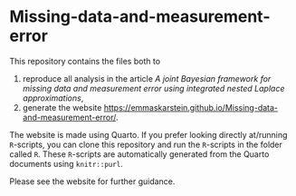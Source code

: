 # Missing-data-and-measurement-error

This repository contains the files both to 

1) reproduce all analysis in the article *A joint Bayesian framework for missing data and measurement error using integrated nested Laplace approximations*, 
2) generate the website https://emmaskarstein.github.io/Missing-data-and-measurement-error/. 

The website is made using Quarto. If you prefer looking directly at/running `R`-scripts, you can clone this repository and run the `R`-scripts in the folder called `R`. These `R`-scripts are automatically generated from the Quarto documents using `knitr::purl`.

Please see the website for further guidance.
